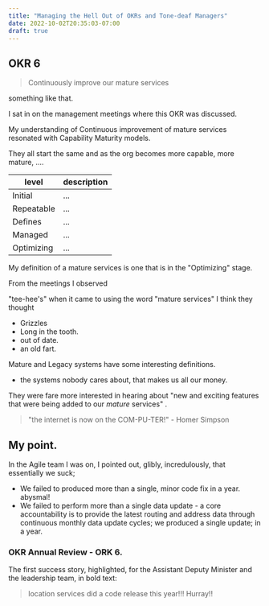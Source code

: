 ```yaml
---
title: "Managing the Hell Out of OKRs and Tone-deaf Managers"
date: 2022-10-02T20:35:03-07:00
draft: true
---
```


## OKR 6

> Continuously improve our mature services

something like that.

I sat in on the management meetings where this OKR was discussed.

My understanding of Continuous improvement of mature services resonated with Capability Maturity models.

They all start the same and as the org becomes more capable, more mature, ....


| level | description |
| -- | -- |
Initial | ...
Repeatable | ...
Defines | ...
Managed | ...
Optimizing | ...

My definition of a mature services is one that is in the "Optimizing" stage.

From the meetings I observed

"tee-hee's" when it came to using the word "mature services"
I think they thought
* Grizzles
* Long in the tooth.
* out of date.
* an old fart.

Mature and Legacy systems have some interesting definitions.
* the systems nobody cares about, that makes us all our money.

They were fare more interested in hearing about "new and exciting features that were being added to our _mature_ services" . 

> "the internet is now on the COM-PU-TER!"  - Homer Simpson

## My point.

In the Agile team I was on, I pointed out, glibly, incredulously, that essentially we suck;  
* We failed to produced more than a single, minor code fix in a year.  abysmal!
* We failed to perform more than a single data update - a core accountability is to provide the latest routing and address data through continuous monthly data update cycles; we produced a single update; in a year.

### OKR Annual Review - ORK 6.

The first success story, highlighted,  for the Assistant Deputy Minister and the leadership team, in bold text: 
> location services did a code release this year!!! Hurray!!
